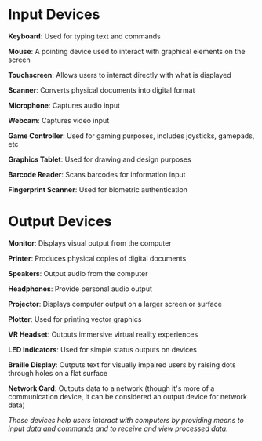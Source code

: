 # Input Devices
__Keyboard__: Used for typing text and commands


__Mouse__: A pointing device used to interact with graphical elements on the screen


__Touchscreen__: Allows users to interact directly with what is displayed


__Scanner__: Converts physical documents into digital format


__Microphone__: Captures audio input


__Webcam__: Captures video input


__Game Controller__: Used for gaming purposes, includes joysticks, gamepads, etc


__Graphics Tablet__: Used for drawing and design purposes


__Barcode Reader__: Scans barcodes for information input


__Fingerprint Scanner__: Used for biometric authentication

# Output Devices
__Monitor__: Displays visual output from the computer


__Printer__: Produces physical copies of digital documents


__Speakers__: Output audio from the computer


__Headphones__: Provide personal audio output


__Projector__: Displays computer output on a larger screen or surface


__Plotter__: Used for printing vector graphics


__VR Headset__: Outputs immersive virtual reality experiences


__LED Indicators__: Used for simple status outputs on devices


__Braille Display__: Outputs text for visually impaired users by raising dots through holes on a flat surface


__Network Card__: Outputs data to a network (though it's more of a communication device, it can be considered an output device for network data)


_These devices help users interact with computers by providing means to input data and commands and to receive and view processed data._
